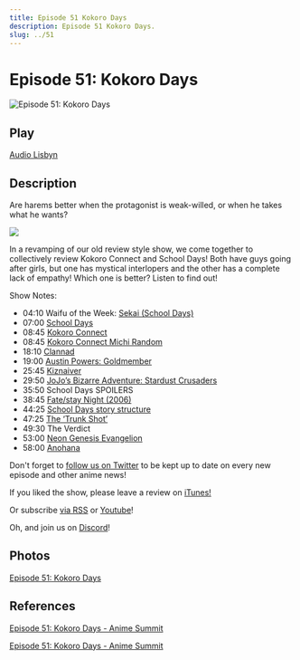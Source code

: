 ```yaml
---
title: Episode 51 Kokoro Days
description: Episode 51 Kokoro Days.
slug: ../51
---
```


# Episode 51: Kokoro Days

![Episode 51: Kokoro Days](https://i.imgur.com/IdClWwu.png)

## Play

[Audio Lisbyn](http://traffic.libsyn.com/ranime/final_51_mixdown.mp3)

## Description

Are harems better when the protagonist is weak-willed, or when he takes what he wants?

[![](https://i.imgur.com/EPnQc1R.png)](http://traffic.libsyn.com/ranime/final_51_mixdown.mp3)

In a revamping of our old review style show, we come together to collectively review Kokoro Connect and School Days! Both have guys going after girls, but one has mystical interlopers and the other has a complete lack of empathy! Which one is better? Listen to find out!

Show Notes:

*   04:10 Waifu of the Week: [Sekai (School Days)](http://myanimelist.net/character/3360/Sekai_Saionji)
*   07:00 [School Days](http://myanimelist.net/anime/2476/School_Days)
*   08:45 [Kokoro Connect](http://myanimelist.net/anime/11887/Kokoro_Connect?q=kokoro)
*   08:45 [Kokoro Connect Michi Random](http://myanimelist.net/anime/16001/Kokoro_Connect__Michi_Random)
*   18:10 [Clannad](http://myanimelist.net/anime/2167/Clannad?q=clannad)
*   19:00 [Austin Powers: Goldmember](http://www.imdb.com/title/tt0295178/?ref_=nv_sr_1)
*   25:45 [Kiznaiver](http://myanimelist.net/anime/31798/Kiznaiver)
*   29:50 [JoJo’s Bizarre Adventure: Stardust Crusaders](http://myanimelist.net/anime/20899/JoJo_no_Kimyou_na_Bouken__Stardust_Crusaders?q=jojo%27)
*   35:50 School Days SPOILERS
*   38:45 [Fate/stay Night (2006)](http://myanimelist.net/anime/356/Fate_stay_night?q=fate)
*   44:25 [School Days story structure](http://i.imgur.com/g0ezTEF.png)
*   47:25 [The ‘Trunk Shot’](https://en.wikipedia.org/wiki/Trunk_shot)
*   49:30 The Verdict
*   53:00 [Neon Genesis Evangelion](http://myanimelist.net/anime/30/Neon_Genesis_Evangelion?q=evange)
*   58:00 [Anohana](http://myanimelist.net/anime/9989/Ano_Hi_Mita_Hana_no_Namae_wo_Bokutachi_wa_Mada_Shiranai?q=anohana)

Don't forget to [follow us on Twitter](https://twitter.animesummit.net/) to be kept up to date on every new episode and other anime news!

If you liked the show, please leave a review on [iTunes!](http://itunes.animesummit.net/)

Or subscribe [via RSS](http://ranime.libsyn.com/rss) or [Youtube](http://yt.animesummit.net/)!

Oh, and join us on [Discord](http://discord.animesummit.net)!

## Photos

[Episode 51: Kokoro Days](https://i.imgur.com/IdClWwu.png)

## References

[Episode 51: Kokoro Days - Anime Summit](https://web.archive.org/web/20161224183950/http://animesummit.net/episode-51-kokoro-days)

[Episode 51: Kokoro Days - Anime Summit](http://animesummit.net/episode-51-kokoro-days)